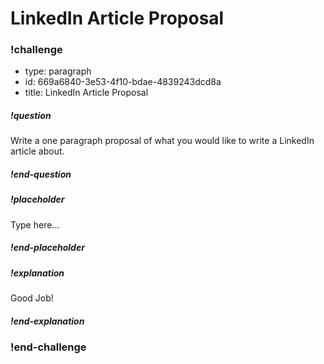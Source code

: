 # LinkedIn Article Proposal

### !challenge

* type: paragraph
* id: 669a6840-3e53-4f10-bdae-4839243dcd8a
* title: LinkedIn Article Proposal

##### !question

Write a one paragraph proposal of what you would like to write a LinkedIn article about.

##### !end-question

##### !placeholder

Type here...

##### !end-placeholder

##### !explanation

Good Job!

##### !end-explanation

### !end-challenge

